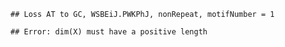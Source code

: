 

```
## Loss AT to GC, WSBEiJ.PWKPhJ, nonRepeat, motifNumber = 1
```

```
## Error: dim(X) must have a positive length
```
  
